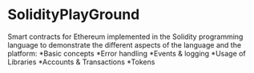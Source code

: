 # SolidityPlayGround
Smart contracts for Ethereum implemented in the Solidity programming language to demonstrate the different aspects of the language and the platform:
*Basic concepts
*Error handling
*Events & logging
*Usage of Libraries
*Accounts & Transactions
*Tokens

